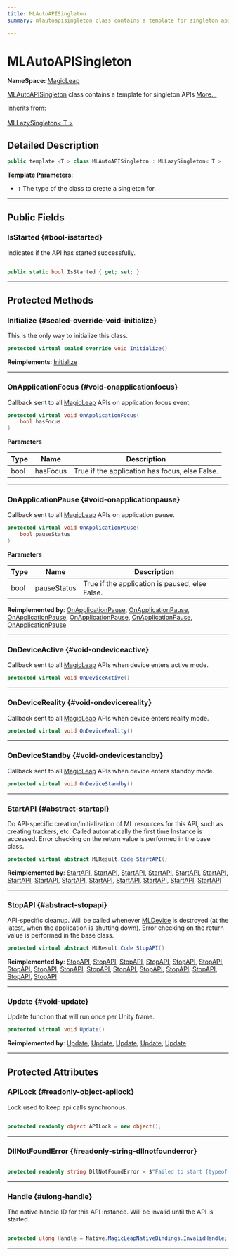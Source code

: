 ```yaml
---
title: MLAutoAPISingleton
summary: mlautoapisingleton class contains a template for singleton apis 

---
```


# MLAutoAPISingleton



**NameSpace:** 
[MagicLeap](/unity-api/api/UnityEngine.XR.MagicLeap/UnityEngine.XR.MagicLeap.md) 


[MLAutoAPISingleton](/unity-api/api/UnityEngine.XR.MagicLeap/UnityEngine.XR.MagicLeap.MLAutoAPISingleton.md) class contains a template for singleton APIs   [More...](#detailed-description)  


Inherits from: <br></br>[MLLazySingleton< T >](/unity-api/api/UnityEngine.XR.MagicLeap/UnityEngine.XR.MagicLeap.MLLazySingleton.md)



## Detailed Description

```csharp
public template <T > class MLAutoAPISingleton : MLLazySingleton< T > 
```


**Template Parameters**: 

  * `T` The type of the class to create a singleton for. 






-----------



## Public Fields

### IsStarted {#bool-isstarted}

Indicates if the API has started successfully. 

```csharp

public static bool IsStarted { get; set; }

```






-----------

## Protected Methods

### Initialize {#sealed-override-void-initialize}

This is the only way to initialize this class. 

```csharp
protected virtual sealed override void Initialize()
```




**Reimplements**: [Initialize](/unity-api/api/UnityEngine.XR.MagicLeap/UnityEngine.XR.MagicLeap.MLLazySingleton.md#void-initialize)



-----------

### OnApplicationFocus {#void-onapplicationfocus}

Callback sent to all [MagicLeap](/unity-api/api/UnityEngine.XR.MagicLeap/UnityEngine.XR.MagicLeap.md) APIs on application focus event. 

```csharp
protected virtual void OnApplicationFocus(
    bool hasFocus
)
```


**Parameters**

| Type | Name  | Description  | 
|--|--|--|
| bool |hasFocus|True if the application has focus, else False. |






-----------

### OnApplicationPause {#void-onapplicationpause}

Callback sent to all [MagicLeap](/unity-api/api/UnityEngine.XR.MagicLeap/UnityEngine.XR.MagicLeap.md) APIs on application pause. 

```csharp
protected virtual void OnApplicationPause(
    bool pauseStatus
)
```


**Parameters**

| Type | Name  | Description  | 
|--|--|--|
| bool |pauseStatus|True if the application is paused, else False. |




**Reimplemented by**: [OnApplicationPause](/unity-api/api/UnityEngine.XR.MagicLeap/MLVoice/UnityEngine.XR.MagicLeap.MLVoice.md#override-void-onapplicationpause), [OnApplicationPause](/unity-api/api/UnityEngine.XR.MagicLeap/MLEyeCalibration/UnityEngine.XR.MagicLeap.MLEyeCalibration.md#override-void-onapplicationpause), [OnApplicationPause](/unity-api/api/UnityEngine.XR.MagicLeap/MLHeadsetFit/UnityEngine.XR.MagicLeap.MLHeadsetFit.md#override-void-onapplicationpause), [OnApplicationPause](/unity-api/api/UnityEngine.XR.MagicLeap/MLCVCamera/UnityEngine.XR.MagicLeap.MLCVCamera.md#override-void-onapplicationpause), [OnApplicationPause](/unity-api/api/UnityEngine.XR.MagicLeap/MLMarkerTracker/UnityEngine.XR.MagicLeap.MLMarkerTracker.md#override-void-onapplicationpause), [OnApplicationPause](/unity-api/api/UnityEngine.XR.MagicLeap/MLDepthCamera/UnityEngine.XR.MagicLeap.MLDepthCamera.md#override-void-onapplicationpause)



-----------

### OnDeviceActive {#void-ondeviceactive}

Callback sent to all [MagicLeap](/unity-api/api/UnityEngine.XR.MagicLeap/UnityEngine.XR.MagicLeap.md) APIs when device enters active mode. 

```csharp
protected virtual void OnDeviceActive()
```






-----------

### OnDeviceReality {#void-ondevicereality}

Callback sent to all [MagicLeap](/unity-api/api/UnityEngine.XR.MagicLeap/UnityEngine.XR.MagicLeap.md) APIs when device enters reality mode. 

```csharp
protected virtual void OnDeviceReality()
```






-----------

### OnDeviceStandby {#void-ondevicestandby}

Callback sent to all [MagicLeap](/unity-api/api/UnityEngine.XR.MagicLeap/UnityEngine.XR.MagicLeap.md) APIs when device enters standby mode. 

```csharp
protected virtual void OnDeviceStandby()
```






-----------

### StartAPI {#abstract-startapi}

Do API-specific creation/initialization of ML resources for this API, such as creating trackers, etc. Called automatically the first time  Instance  is accessed. Error checking on the return value is performed in the base class. 

```csharp
protected virtual abstract MLResult.Code StartAPI()
```




**Reimplemented by**: [StartAPI](/unity-api/api/UnityEngine.XR.MagicLeap/MLPowerManager/UnityEngine.XR.MagicLeap.MLPowerManager.md#override-startapi), [StartAPI](/unity-api/api/UnityEngine.XR.MagicLeap/MLNotifications/UnityEngine.XR.MagicLeap.MLNotifications.md#override-startapi), [StartAPI](/unity-api/api/UnityEngine.XR.MagicLeap/MLGazeRecognition/UnityEngine.XR.MagicLeap.MLGazeRecognition.md#override-startapi), [StartAPI](/unity-api/api/UnityEngine.XR.MagicLeap/MLEyeCamera/UnityEngine.XR.MagicLeap.MLEyeCamera.md#override-startapi), [StartAPI](/unity-api/api/UnityEngine.XR.MagicLeap/MLSpace/UnityEngine.XR.MagicLeap.MLSpace.md#override-startapi), [StartAPI](/unity-api/api/UnityEngine.XR.MagicLeap/MLCVCamera/UnityEngine.XR.MagicLeap.MLCVCamera.md#override-startapi), [StartAPI](/unity-api/api/UnityEngine.XR.MagicLeap/MLEyeCalibration/UnityEngine.XR.MagicLeap.MLEyeCalibration.md#override-startapi), [StartAPI](/unity-api/api/UnityEngine.XR.MagicLeap/MLPermissions/UnityEngine.XR.MagicLeap.MLPermissions.md#override-startapi), [StartAPI](/unity-api/api/UnityEngine.XR.MagicLeap/MLHeadsetFit/UnityEngine.XR.MagicLeap.MLHeadsetFit.md#override-startapi), [StartAPI](/unity-api/api/UnityEngine.XR.MagicLeap/MLAnchors/UnityEngine.XR.MagicLeap.MLAnchors.md#override-startapi), [StartAPI](/unity-api/api/UnityEngine.XR.MagicLeap/MLWebRTC/UnityEngine.XR.MagicLeap.MLWebRTC.md#override-startapi), [StartAPI](/unity-api/api/UnityEngine.XR.MagicLeap/MLMarkerTracker/UnityEngine.XR.MagicLeap.MLMarkerTracker.md#override-startapi), [StartAPI](/unity-api/api/UnityEngine.XR.MagicLeap/MLVoice/UnityEngine.XR.MagicLeap.MLVoice.md#override-startapi), [StartAPI](/unity-api/api/UnityEngine.XR.MagicLeap/MLDepthCamera/UnityEngine.XR.MagicLeap.MLDepthCamera.md#override-startapi)



-----------

### StopAPI {#abstract-stopapi}

API-specific cleanup. Will be called whenever [MLDevice](/unity-api/api/UnityEngine.XR.MagicLeap/UnityEngine.XR.MagicLeap.MLDevice.md) is destroyed (at the latest, when the application is shutting down). Error checking on the return value is performed in the base class. 

```csharp
protected virtual abstract MLResult.Code StopAPI()
```




**Reimplemented by**: [StopAPI](/unity-api/api/UnityEngine.XR.MagicLeap/MLPowerManager/UnityEngine.XR.MagicLeap.MLPowerManager.md#override-stopapi), [StopAPI](/unity-api/api/UnityEngine.XR.MagicLeap/MLNotifications/UnityEngine.XR.MagicLeap.MLNotifications.md#override-stopapi), [StopAPI](/unity-api/api/UnityEngine.XR.MagicLeap/MLSpace/UnityEngine.XR.MagicLeap.MLSpace.md#override-stopapi), [StopAPI](/unity-api/api/UnityEngine.XR.MagicLeap/MLEyeCamera/UnityEngine.XR.MagicLeap.MLEyeCamera.md#override-stopapi), [StopAPI](/unity-api/api/UnityEngine.XR.MagicLeap/MLGazeRecognition/UnityEngine.XR.MagicLeap.MLGazeRecognition.md#override-stopapi), [StopAPI](/unity-api/api/UnityEngine.XR.MagicLeap/MLWebRTC/UnityEngine.XR.MagicLeap.MLWebRTC.md#override-stopapi), [StopAPI](/unity-api/api/UnityEngine.XR.MagicLeap/MLEyeCalibration/UnityEngine.XR.MagicLeap.MLEyeCalibration.md#override-stopapi), [StopAPI](/unity-api/api/UnityEngine.XR.MagicLeap/MLCVCamera/UnityEngine.XR.MagicLeap.MLCVCamera.md#override-stopapi), [StopAPI](/unity-api/api/UnityEngine.XR.MagicLeap/MLPermissions/UnityEngine.XR.MagicLeap.MLPermissions.md#override-stopapi), [StopAPI](/unity-api/api/UnityEngine.XR.MagicLeap/MLHeadsetFit/UnityEngine.XR.MagicLeap.MLHeadsetFit.md#override-stopapi), [StopAPI](/unity-api/api/UnityEngine.XR.MagicLeap/MLAnchors/UnityEngine.XR.MagicLeap.MLAnchors.md#override-stopapi), [StopAPI](/unity-api/api/UnityEngine.XR.MagicLeap/MLMarkerTracker/UnityEngine.XR.MagicLeap.MLMarkerTracker.md#override-stopapi), [StopAPI](/unity-api/api/UnityEngine.XR.MagicLeap/MLAudioInput/UnityEngine.XR.MagicLeap.MLAudioInput.md#override-stopapi), [StopAPI](/unity-api/api/UnityEngine.XR.MagicLeap/MLVoice/UnityEngine.XR.MagicLeap.MLVoice.md#override-stopapi), [StopAPI](/unity-api/api/UnityEngine.XR.MagicLeap/MLAudioOutput/UnityEngine.XR.MagicLeap.MLAudioOutput.md#override-stopapi), [StopAPI](/unity-api/api/UnityEngine.XR.MagicLeap/MLDepthCamera/UnityEngine.XR.MagicLeap.MLDepthCamera.md#override-stopapi)



-----------

### Update {#void-update}

Update function that will run once per Unity frame. 

```csharp
protected virtual void Update()
```




**Reimplemented by**: [Update](/unity-api/api/UnityEngine.XR.MagicLeap/MLPermissions/UnityEngine.XR.MagicLeap.MLPermissions.md#override-void-update), [Update](/unity-api/api/UnityEngine.XR.MagicLeap/MLWebRTC/UnityEngine.XR.MagicLeap.MLWebRTC.md#override-void-update), [Update](/unity-api/api/UnityEngine.XR.MagicLeap/MLMarkerTracker/UnityEngine.XR.MagicLeap.MLMarkerTracker.md#override-void-update), [Update](/unity-api/api/UnityEngine.XR.MagicLeap/MLAudioInput/UnityEngine.XR.MagicLeap.MLAudioInput.md#override-void-update), [Update](/unity-api/api/UnityEngine.XR.MagicLeap/MLAudioOutput/UnityEngine.XR.MagicLeap.MLAudioOutput.md#override-void-update)



-----------

## Protected Attributes

### APILock {#readonly-object-apilock}

Lock used to keep api calls synchronous. 

```csharp

protected readonly object APILock = new object();

```






-----------

### DllNotFoundError {#readonly-string-dllnotfounderror}

```csharp

protected readonly string DllNotFoundError = $"Failed to start {typeof(T).Name} API. This API is only available on device or when running inside the Unity editor with Magic Leap App Simulator enabled.";

```






-----------

### Handle {#ulong-handle}

The native handle ID for this API instance. Will be invalid until the API is started. 

```csharp

protected ulong Handle = Native.MagicLeapNativeBindings.InvalidHandle;

```






-----------

